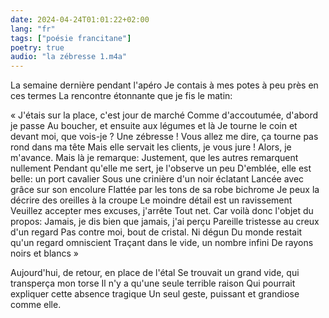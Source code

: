 ```yaml
---
date: 2024-04-24T01:01:22+02:00
lang: "fr"
tags: ["poésie francitane"]
poetry: true
audio: "la zébresse 1.m4a"
---
```

La semaine dernière pendant l'apéro
Je contais à mes potes à peu près en ces termes
La rencontre étonnante que je fis le matin:

« J'étais sur la place, c'est jour de marché
Comme d'accoutumée, d'abord je passe
Au boucher, et ensuite aux légumes et là
Je tourne le coin et devant moi, que vois-je ?
Une zébresse !
Vous allez me dire, ça tourne pas rond dans ma tête
Mais elle servait les clients, je vous jure !
Alors, je m'avance. Mais là je remarque:
Justement, que les autres remarquent nullement
Pendant qu'elle me sert, je l'observe un peu
D'emblée, elle est belle: un port cavalier
Sous une crinière d'un noir éclatant
Lancée avec grâce sur son encolure
Flattée par les tons de sa robe bichrome
Je peux la décrire des oreilles à la croupe
Le moindre détail est un ravissement
Veuillez accepter mes excuses, j'arrête
Tout net. Car voilà donc l'objet du propos:
Jamais, je dis bien que jamais, j'ai perçu
Pareille tristesse au creux d'un regard
Pas contre moi, bout de cristal. Ni dégun
Du monde restait qu'un regard omniscient
Traçant dans le vide, un nombre infini
De rayons noirs et blancs »

Aujourd'hui, de retour, en place de l'étal
Se trouvait un grand vide, qui transperça mon torse
Il n'y a qu'une seule terrible raison
Qui pourrait expliquer cette absence tragique
Un seul geste, puissant et grandiose comme elle.
